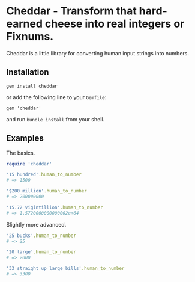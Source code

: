 # Cheddar - Transform that hard-earned cheese into real integers or Fixnums.

Cheddar is a little library for converting human input strings into numbers.

## Installation

`gem install cheddar`

or add the following line to your `Gemfile`:

`gem 'cheddar'`

and run `bundle install` from your shell.

## Examples

The basics.

```ruby
require 'cheddar'

'15 hundred'.human_to_number
# => 1500

'$200 million'.human_to_number
# => 200000000

'15.72 vigintillion'.human_to_number
# => 1.5720000000000002e+64
```

Slightly more advanced.

```ruby
'25 bucks'.human_to_number
# => 25

'20 large'.human_to_number
# => 2000

'33 straight up large bills'.human_to_number
# => 3300
```